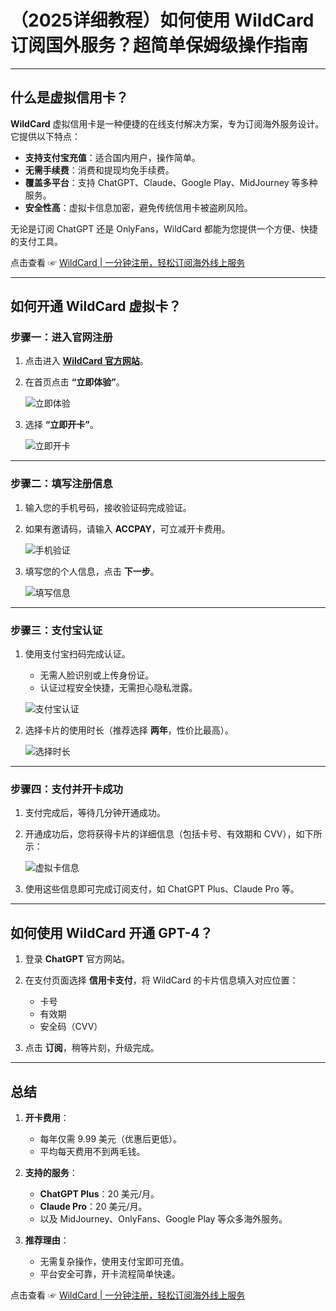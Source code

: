 # （2025详细教程）如何使用 WildCard 订阅国外服务？超简单保姆级操作指南

---

## 什么是虚拟信用卡？

**WildCard** 虚拟信用卡是一种便捷的在线支付解决方案，专为订阅海外服务设计。它提供以下特点：

- **支持支付宝充值**：适合国内用户，操作简单。
- **无需手续费**：消费和提现均免手续费。
- **覆盖多平台**：支持 ChatGPT、Claude、Google Play、MidJourney 等多种服务。
- **安全性高**：虚拟卡信息加密，避免传统信用卡被盗刷风险。

无论是订阅 ChatGPT 还是 OnlyFans，WildCard 都能为您提供一个方便、快捷的支付工具。

点击查看 ☞ [WildCard | 一分钟注册，轻松订阅海外线上服务](https://bit.ly/bewildcard)

---

## 如何开通 WildCard 虚拟卡？

### 步骤一：进入官网注册

1. 点击进入 **[WildCard 官方网站](https://bit.ly/bewildcard)**。
2. 在首页点击 **“立即体验”**。

   ![立即体验](https://zctimages.oss-cn-beijing.aliyuncs.com/images/9zqkCjSZUV3Ex62.png)

3. 选择 **“立即开卡”**。

   ![立即开卡](https://zctimages.oss-cn-beijing.aliyuncs.com/images/vgazkZY3XwiO5Ip.png)

---

### 步骤二：填写注册信息

1. 输入您的手机号码，接收验证码完成验证。
2. 如果有邀请码，请输入 **ACCPAY**，可立减开卡费用。

   ![手机验证](https://zct.ink/wp-content/uploads/2024/03/wp_editor_md_26e134cf8fd8eabc51d0691da7478201.jpg)

3. 填写您的个人信息，点击 **下一步**。

   ![填写信息](https://zctimages.oss-cn-beijing.aliyuncs.com/images/hSuBYe8jFCZyciA.png)

---

### 步骤三：支付宝认证

1. 使用支付宝扫码完成认证。
   - 无需人脸识别或上传身份证。
   - 认证过程安全快捷，无需担心隐私泄露。

   ![支付宝认证](https://zctimages.oss-cn-beijing.aliyuncs.com/images/4MVgEYJUdOL735e.png)

2. 选择卡片的使用时长（推荐选择 **两年**，性价比最高）。

   ![选择时长](https://zctimages.oss-cn-beijing.aliyuncs.com/images/swk3aUTVeQmG2S7.png)

---

### 步骤四：支付并开卡成功

1. 支付完成后，等待几分钟开通成功。
2. 开通成功后，您将获得卡片的详细信息（包括卡号、有效期和 CVV），如下所示：

   ![虚拟卡信息](https://zctimages.oss-cn-beijing.aliyuncs.com/images/9GQRHiwsmBJlUhA.jpg)

3. 使用这些信息即可完成订阅支付，如 ChatGPT Plus、Claude Pro 等。

---

## 如何使用 WildCard 开通 GPT-4？

1. 登录 **ChatGPT** 官方网站。
2. 在支付页面选择 **信用卡支付**，将 WildCard 的卡片信息填入对应位置：
   - 卡号
   - 有效期
   - 安全码（CVV）

3. 点击 **订阅**，稍等片刻，升级完成。

---

## 总结

1. **开卡费用**：
   - 每年仅需 9.99 美元（优惠后更低）。
   - 平均每天费用不到两毛钱。

2. **支持的服务**：
   - **ChatGPT Plus**：20 美元/月。
   - **Claude Pro**：20 美元/月。
   - 以及 MidJourney、OnlyFans、Google Play 等众多海外服务。

3. **推荐理由**：
   - 无需复杂操作，使用支付宝即可充值。
   - 平台安全可靠，开卡流程简单快速。

点击查看 ☞ [WildCard | 一分钟注册，轻松订阅海外线上服务](https://bit.ly/bewildcard)
